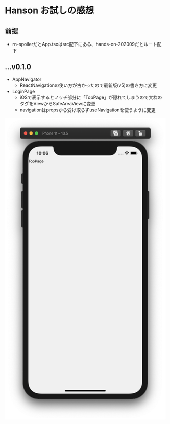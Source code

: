 # Hanson お試しの感想

## 前提
- rn-spoilerだとApp.tsxはsrc配下にある、hands-on-202009だとルート配下

## ...v0.1.0

- AppNavigator
  - ReactNavigationの使い方が古かったので最新版(v5)の書き方に変更
- LoginPage
  - iOSで表示するとノッチ部分に「TopPage」が隠れてしまうので大枠のタグをViewからSafeAreaViewに変更
  - navigationはpropsから受け取らずuseNavigationを使うように変更

![実装完了時の画面スクショ](./images/v0.1.0.png)
